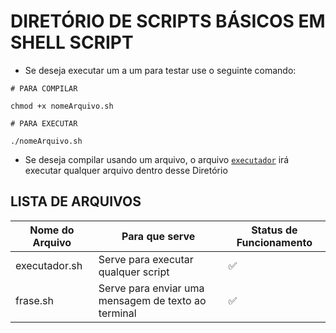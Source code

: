 # DIRETÓRIO DE SCRIPTS BÁSICOS EM SHELL SCRIPT

* Se deseja executar um a um para testar use o seguinte comando:

```shell
# PARA COMPILAR

chmod +x nomeArquivo.sh

# PARA EXECUTAR

./nomeArquivo.sh
```

* Se deseja compilar usando um arquivo, o arquivo [`executador`]() irá executar qualquer arquivo dentro desse Diretório

## LISTA DE ARQUIVOS

Nome do Arquivo|Para que serve|Status de Funcionamento
|---|---|---|
executador.sh| Serve para executar qualquer script|:white_check_mark:
frase.sh| Serve para enviar uma mensagem de texto ao terminal|:white_check_mark:
